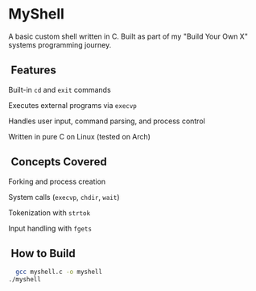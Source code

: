 # MyShell 

A basic custom shell written in C.
Built as part of my "Build Your Own X" systems programming journey.

##  Features

Built-in `cd` and `exit` commands

Executes external programs via `execvp`

Handles user input, command parsing, and process control

Written in pure C on Linux (tested on Arch)

##  Concepts Covered

Forking and process creation

System calls (`execvp`, `chdir`, `wait`)

Tokenization with `strtok`

Input handling with `fgets`

##  How to Build

```bash
  gcc myshell.c -o myshell
./myshell
```
